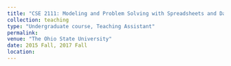 ```yaml
---
title: "CSE 2111: Modeling and Problem Solving with Spreadsheets and Databases"
collection: teaching
type: "Undergraduate course, Teaching Assistant"
permalink: 
venue: "The Ohio State University"
date: 2015 Fall, 2017 Fall 
location: 
---
```




